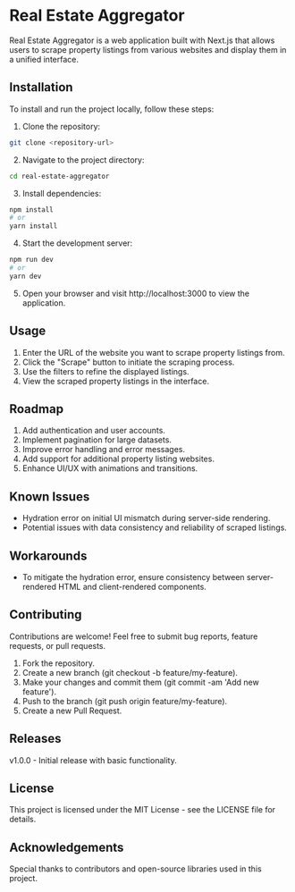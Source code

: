 # Real Estate Aggregator

Real Estate Aggregator is a web application built with Next.js that allows users to scrape property listings from various websites and display them in a unified interface.

## Installation

To install and run the project locally, follow these steps:

1. Clone the repository:

```bash
git clone <repository-url>
```

2. Navigate to the project directory:

```bash
cd real-estate-aggregator
```

3. Install dependencies:

```bash
npm install
# or
yarn install
```

4. Start the development server:

```bash
npm run dev
# or
yarn dev
```

5. Open your browser and visit http://localhost:3000 to view the application.

## Usage

1. Enter the URL of the website you want to scrape property listings from.
2. Click the "Scrape" button to initiate the scraping process.
3. Use the filters to refine the displayed listings.
4. View the scraped property listings in the interface.

## Roadmap

1. Add authentication and user accounts.
2. Implement pagination for large datasets.
3. Improve error handling and error messages.
4. Add support for additional property listing websites.
5. Enhance UI/UX with animations and transitions.

## Known Issues

- Hydration error on initial UI mismatch during server-side rendering.
- Potential issues with data consistency and reliability of scraped listings.

## Workarounds

- To mitigate the hydration error, ensure consistency between server-rendered HTML and client-rendered components.

## Contributing

Contributions are welcome! Feel free to submit bug reports, feature requests, or pull requests.

1. Fork the repository.
2. Create a new branch (git checkout -b feature/my-feature).
3. Make your changes and commit them (git commit -am 'Add new feature').
4. Push to the branch (git push origin feature/my-feature).
5. Create a new Pull Request.

## Releases

v1.0.0 - Initial release with basic functionality.

## License

This project is licensed under the MIT License - see the LICENSE file for details.

## Acknowledgements

Special thanks to contributors and open-source libraries used in this project.
